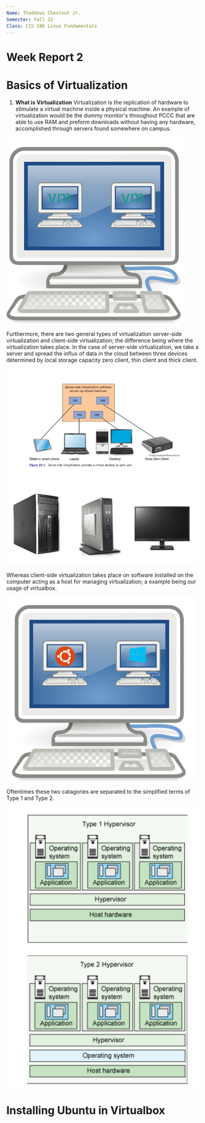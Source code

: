 ```yaml
--- 
Name: Thaddeus Chestnut Jr.
Semester: Fall 22
Class: CIS 106 Linux Fundamentals 
---
```


# Week Report 2

# Basics of Virtualization

1. **What is Virtualization**
Virtualization is the replication of hardware to stimulate a virtual machine inside a physical machine. An example of virtualization would be the dummy monitor's throughout PCCC that are able to use RAM and preform downloads without having any hardware, accomplished through servers found somewhere on campus.

![Virtualization](Virtualization.png)

Furthermore, there are two general types of virtualization server-side virtualization and client-side virtualization; the difference being where the virtualization takes place. In the case of server-side virtualization, we take a server and spread the influx of data in the cloud between three devices determined by local storage capacity zero client, thin client and thick client. 

![Server-side_Virtualization](Server-Side-Virtualization.png)

Whereas client-side virtualization takes place on software installed on the computer acting as a host for managing virtualization; a example being our usage of virtualbox.

![Client-side_Virtualization](Client-Server-Virtualization.png)

Oftentimes these two catagories are separated to the simplified terms of Type 1 and Type 2.

![Type_1-vs-Type_2](Type-1_vs_Type-2.png)


# Installing Ubuntu in Virtualbox
